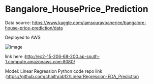 # Bangalore_HousePrice_Prediction
Data source: https://www.kaggle.com/iamsouravbanerjee/bangalore-house-price-prediction/data

Deployed to AWS

![image](https://user-images.githubusercontent.com/41519944/150014082-3c9878e2-900b-44e9-a984-0c1fc0d253d0.png)

link here :http://ec2-15-206-68-200.ap-south-1.compute.amazonaws.com:8080/
 
Model: Linear Regression
Python code repo link :https://github.com/chaithrab12/LinearRegression-EDA_Prediction
